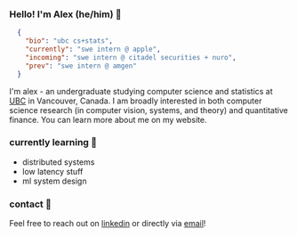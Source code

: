 ### Hello! I'm Alex (he/him) 👋

<!--
**alexhan01/alexhan01** is a ✨ _special_ ✨ repository because its `README.md` (this file) appears on your GitHub profile.

Here are some ideas to get you started:

- 🔭 I’m currently working on ...
- 🌱 I’m currently learning ...
- 👯 I’m looking to collaborate on ...
- 🤔 I’m looking for help with ...
- 💬 Ask me about ...
- 📫 How to reach me: ...
- 😄 Pronouns: ...
- ⚡ Fun fact: ...
-->

```json
  {
    "bio": "ubc cs+stats",
    "currently": "swe intern @ apple",
    "incoming": "swe intern @ citadel securities + nuro",
    "prev": "swe intern @ amgen"
  }
```

I'm alex - an undergraduate studying computer science and statistics at [UBC](https://www.ubc.ca/) in Vancouver, Canada. I am broadly interested in both computer science research (in computer vision, systems, and theory) and quantitative finance. You can learn more about me on my website.

### currently learning 🌱

- distributed systems
- low latency stuff
- ml system design

### contact 💬

Feel free to reach out on [linkedin](https://www.linkedin.com/in/alexhan01/) or directly via [email](mailto:alexhan0324@gmail.com)!
